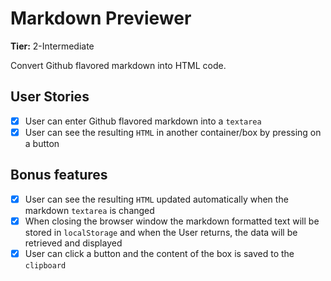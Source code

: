 # Markdown Previewer

**Tier:** 2-Intermediate

Convert Github flavored markdown into HTML code.

## User Stories

- [X] User can enter Github flavored markdown into a `textarea`
- [X] User can see the resulting `HTML` in another container/box by pressing on a button

## Bonus features

- [X] User can see the resulting `HTML` updated automatically when the markdown `textarea` is changed
- [X] When closing the browser window the markdown formatted text will be stored in `localStorage` and when the User returns, the data will be retrieved and displayed
- [X] User can click a button and the content of the box is saved to the `clipboard`
